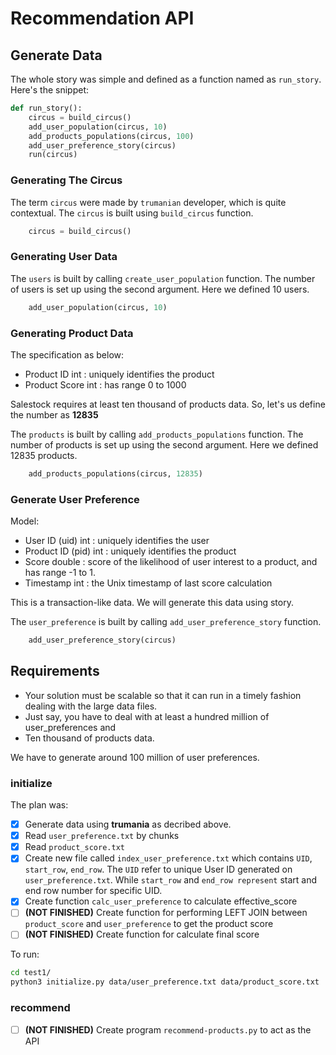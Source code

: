 # Recommendation API

## Generate Data

The whole story was simple and defined as a function named as `run_story`. Here's the snippet:

```py
def run_story():
    circus = build_circus()
    add_user_population(circus, 10)
    add_products_populations(circus, 100)
    add_user_preference_story(circus)
    run(circus)
```

### Generating The Circus

The term `circus` were made by `trumanian` developer, which is quite contextual. The `circus` is built using `build_circus` function.

```py
    circus = build_circus()
```

### Generating User Data

The `users` is built by calling `create_user_population` function. The number of users is set up using the second argument. Here we defined 10 users.

```py
    add_user_population(circus, 10)
```

### Generating Product Data

The specification as below:
- Product ID int : uniquely identifies the product
- Product Score int : has range 0 to 1000

Salestock requires at least ten thousand of products data. So, let's us define the number as __12835__

The `products` is built by calling `add_products_populations` function. The number of products is set up using the second argument. Here we defined 12835 products.

```py
    add_products_populations(circus, 12835)
```

### Generate User Preference

Model:

- User ID (uid) int : uniquely identifies the user
- Product ID (pid) int : uniquely identifies the product
- Score double : score of the likelihood of user interest to a product, and has range -1 to 1.
- Timestamp int : the Unix timestamp of last score calculation

This is a transaction-like data. We will generate this data using story.

The `user_preference` is built by calling `add_user_preference_story` function.

```py
    add_user_preference_story(circus)
```

## Requirements

- Your solution must be scalable so that it can run in a timely fashion dealing with the large data files.
- Just say, you have to deal with at least a hundred million of user_preferences and
- Ten thousand of products data.

We have to generate around 100 million of user preferences.

### initialize

The plan was:
- [x] Generate data using __trumania__ as decribed above.
- [x] Read `user_preference.txt` by chunks
- [x] Read `product_score.txt`
- [x] Create new file called `index_user_preference.txt` which contains `UID`, `start_row`, `end_row`. The `UID` refer to unique User ID generated on `user_preference.txt`. While `start_row` and `end_row represent` start and end row number for specific UID.
- [x] Create function `calc_user_preference` to calculate effective_score
- [ ] __(NOT FINISHED)__ Create function for performing LEFT JOIN between `product_score` and `user_preference` to get the product score
- [ ] __(NOT FINISHED)__ Create function for calculate final score

To run:

```sh
cd test1/
python3 initialize.py data/user_preference.txt data/product_score.txt
```

### recommend
- [ ] __(NOT FINISHED)__ Create program `recommend-products.py` to act as the API

